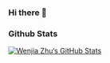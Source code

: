 ### Hi there 👋

<!--
**PANDASANG1231/PANDASANG1231** is a ✨ _special_ ✨ repository because its `README.md` (this file) appears on your GitHub profile.

Here are some ideas to get you started:

- 🔭 I’m currently working on ...
- 🌱 I’m currently learning ...
- 👯 I’m looking to collaborate on ...
- 🤔 I’m looking for help with ...
- 💬 Ask me about ...
- 📫 How to reach me: ...
- 😄 Pronouns: ...
- ⚡ Fun fact: ...
-->


### Github Stats

[![Wenjia Zhu‘s GitHub Stats](https://github-readme-stats.vercel.app/api?username=pandasang1231&show_icons=true&count_private=true&theme=radical)](https://github.com/PANDASANG1231)
